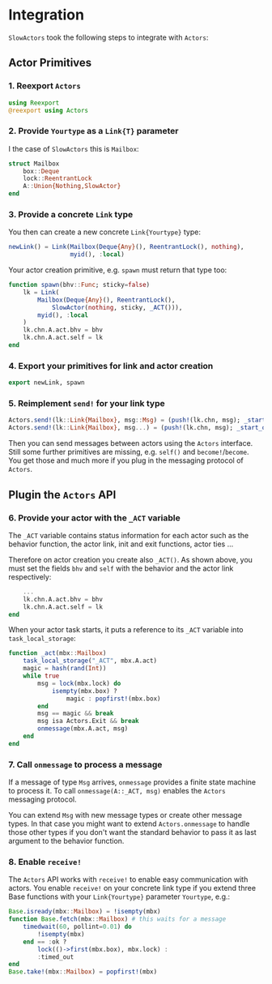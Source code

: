 # Integration

`SlowActors` took the following steps to integrate with `Actors`:

## Actor Primitives

### 1. Reexport `Actors`

```julia
using Reexport
@reexport using Actors
```

### 2. Provide `Yourtype` as a `Link{T}` parameter

I the case of `SlowActors` this is `Mailbox`:

```julia
struct Mailbox
    box::Deque
    lock::ReentrantLock
    A::Union{Nothing,SlowActor}
end
```

### 3. Provide a concrete `Link` type

You then can create a new concrete `Link{Yourtype}` type:

```julia
newLink() = Link(Mailbox(Deque{Any}(), ReentrantLock(), nothing),
                 myid(), :local)
```

Your actor creation primitive, e.g. `spawn` must return that type too:

```julia
function spawn(bhv::Func; sticky=false)
    lk = Link(
        Mailbox(Deque{Any}(), ReentrantLock(), 
            SlowActor(nothing, sticky, _ACT())),
        myid(), :local
    )
    lk.chn.A.act.bhv = bhv
    lk.chn.A.act.self = lk
end
```

### 4. Export your primitives for link and actor creation

```julia
export newLink, spawn
```

### 5. Reimplement `send!` for your link type

```julia
Actors.send!(lk::Link{Mailbox}, msg::Msg) = (push!(lk.chn, msg); _start_on_send(lk))
Actors.send!(lk::Link{Mailbox}, msg...) = (push!(lk.chn, msg); _start_on_send(lk))
```

Then you can send messages between actors using the `Actors` interface. Still some further primitives are missing, e.g. `self()` and `become!`/`become`. You get those and much more if you plug in the messaging protocol of `Actors`.

## Plugin the `Actors` API

### 6. Provide your actor with the `_ACT` variable

The `_ACT` variable contains status information for each actor such as the behavior function, the actor link, init and exit functions, actor ties ...

Therefore on actor creation you create also `_ACT()`. As shown above, you must set the fields `bhv` and `self` with the behavior and the actor link respectively:

```julia
    ...
    lk.chn.A.act.bhv = bhv
    lk.chn.A.act.self = lk
end
```

When your actor task starts, it puts a reference to its `_ACT` variable into `task_local_storage`:

```julia
function _act(mbx::Mailbox)
    task_local_storage("_ACT", mbx.A.act)
    magic = hash(rand(Int))
    while true
        msg = lock(mbx.lock) do 
            isempty(mbx.box) ?
                magic : popfirst!(mbx.box)
        end
        msg == magic && break
        msg isa Actors.Exit && break
        onmessage(mbx.A.act, msg)
    end
end
```

### 7. Call `onmessage` to process a message

If a message of type `Msg` arrives, `onmessage` provides a finite state machine to process it. To call `onmessage(A::_ACT, msg)` enables the `Actors` messaging protocol.

You can extend `Msg` with new message types or create other message types. In that case you might want to extend `Actors.onmessage` to handle those other types if you don't want the standard behavior to pass it as last argument to the behavior function.

### 8. Enable `receive!`

The `Actors` API works with `receive!` to enable easy communication with actors. You enable `receive!` on your concrete link type if you extend three Base functions with your `Link{Yourtype}` parameter `Yourtype`, e.g.:

```julia
Base.isready(mbx::Mailbox) = !isempty(mbx)
function Base.fetch(mbx::Mailbox) # this waits for a message
    timedwait(60, pollint=0.01) do 
        !isempty(mbx)
    end == :ok ?
        lock(()->first(mbx.box), mbx.lock) :
        :timed_out
end
Base.take!(mbx::Mailbox) = popfirst!(mbx)
```
